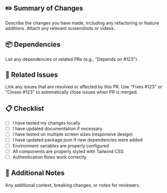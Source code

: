 ## ✏️ Summary of Changes

Describe the changes you have made, including any refactoring or feature additions. Attach any relevant screenshots or videos.

## 📦 Dependencies

List any dependencies or related PRs (e.g., "Depends on #123").

## 🐛 Related Issues

Link any issues that are resolved or affected by this PR. Use "Fixes #123" or "Closes #123" to automatically close issues when PR is merged.

## 📋 Checklist

- [ ] I have tested my changes locally
- [ ] I have updated documentation if necessary
- [ ] I have tested on multiple screen sizes (responsive design)
- [ ] I have updated package.json if new dependencies were added
- [ ] Environment variables are properly configured
- [ ] All components are properly styled with Tailwind CSS
- [ ] Authentication flows work correctly

## 📝 Additional Notes

Any additional context, breaking changes, or notes for reviewers.